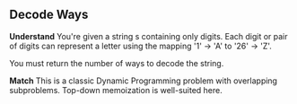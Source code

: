 ## Decode Ways
**Understand**
You're given a string s containing only digits. Each digit or pair of digits can represent a letter using the mapping '1' -> 'A' to '26' -> 'Z'.

You must return the number of ways to decode the string.

**Match**
This is a classic Dynamic Programming problem with overlapping subproblems. Top-down memoization is well-suited here.